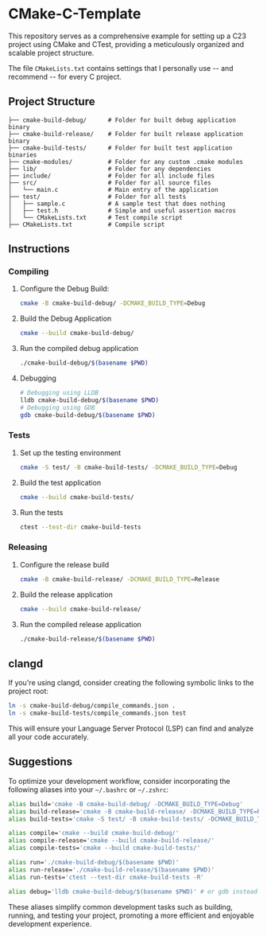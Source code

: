 # CMake-C-Template

This repository serves as a comprehensive example for setting up a C23 project using CMake and CTest, providing a meticulously organized and scalable project structure.

The file `CMakeLists.txt` contains settings that I personally use -- and recommend -- for every C project.

## Project Structure

```
├── cmake-build-debug/      # Folder for built debug application binary
├── cmake-build-release/    # Folder for built release application binary
├── cmake-build-tests/      # Folder for built test application binaries
├── cmake-modules/          # Folder for any custom .cmake modules
├── lib/                    # Folder for any dependencies
├── include/                # Folder for all include files
├── src/                    # Folder for all source files
│   └── main.c              # Main entry of the application
├── test/                   # Folder for all tests
│   ├── sample.c            # A sample test that does nothing
│   ├── test.h              # Simple and useful assertion macros
│   └── CMakeLists.txt      # Test compile script
├── CMakeLists.txt          # Compile script
```

## Instructions

### Compiling

1. Configure the Debug Build:
    ```sh
    cmake -B cmake-build-debug/ -DCMAKE_BUILD_TYPE=Debug
    ```

2. Build the Debug Application
    ```sh
    cmake --build cmake-build-debug/
    ```

3. Run the compiled debug application
    ```sh
    ./cmake-build-debug/$(basename $PWD)
    ```

4. Debugging

    ```sh
    # Debugging using LLDB
    lldb cmake-build-debug/$(basename $PWD)
    # Debugging using GDB
    gdb cmake-build-debug/$(basename $PWD)
    ```

### Tests

1. Set up the testing environment
    ```sh
    cmake -S test/ -B cmake-build-tests/ -DCMAKE_BUILD_TYPE=Debug
    ```

2. Build the test application
    ```sh
    cmake --build cmake-build-tests/
    ```

3. Run the tests
    ```sh
    ctest --test-dir cmake-build-tests
    ```

### Releasing

1. Configure the release build
    ```sh
    cmake -B cmake-build-release/ -DCMAKE_BUILD_TYPE=Release
    ```

2. Build the release application
    ```sh
    cmake --build cmake-build-release/
    ```

3. Run the compiled release application
    ```sh
    ./cmake-build-release/$(basename $PWD)
    ```

## clangd

If you're using clangd, consider creating the following symbolic links to the project root:
```sh
ln -s cmake-build-debug/compile_commands.json .
ln -s cmake-build-tests/compile_commands.json test
```
This will ensure your Language Server Protocol (LSP) can find and analyze all your code accurately.

## Suggestions

To optimize your development workflow, consider incorporating the following aliases into your `~/.bashrc` or `~/.zshrc`:

```sh
alias build='cmake -B cmake-build-debug/ -DCMAKE_BUILD_TYPE=Debug'
alias build-release='cmake -B cmake-build-release/ -DCMAKE_BUILD_TYPE=Release'
alias build-tests='cmake -S test/ -B cmake-build-tests/ -DCMAKE_BUILD_TYPE=Debug'

alias compile='cmake --build cmake-build-debug/'
alias compile-release='cmake --build cmake-build-release/'
alias compile-tests='cmake --build cmake-build-tests/'

alias run='./cmake-build-debug/$(basename $PWD)'
alias run-release='./cmake-build-release/$(basename $PWD)'
alias run-tests='ctest --test-dir cmake-build-tests -R'

alias debug='lldb cmake-build-debug/$(basename $PWD)' # or gdb instead of lldb
```

These aliases simplify common development tasks such as building, running, and testing your project, promoting a more efficient and enjoyable development experience.

